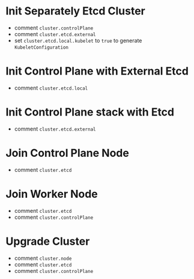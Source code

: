 # Init Separately Etcd Cluster
  * comment `cluster.controlPlane`
  * comment `cluster.etcd.external`
  * set     `cluster.etcd.local.kubelet` to `true` to generate `KubeletConfiguration`
# Init Control Plane with External Etcd
  * comment `cluster.etcd.local`
# Init Control Plane stack with Etcd
  * comment `cluster.etcd.external`
# Join Control Plane Node
  * comment `cluster.etcd`
# Join Worker Node
  * comment `cluster.etcd`
  * comment `cluster.controlPlane`
# Upgrade Cluster
  * comment `cluster.node`
  * comment `cluster.etcd`
  * comment `cluster.controlPlane`